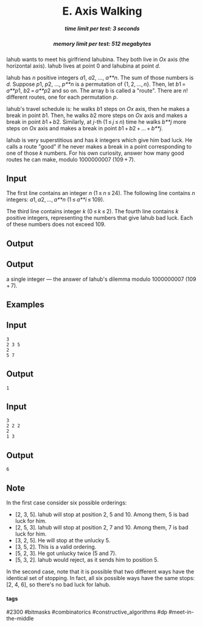 <h1 style='text-align: center;'> E. Axis Walking</h1>

<h5 style='text-align: center;'>time limit per test: 3 seconds</h5>
<h5 style='text-align: center;'>memory limit per test: 512 megabytes</h5>

Iahub wants to meet his girlfriend Iahubina. They both live in *Ox* axis (the horizontal axis). Iahub lives at point 0 and Iahubina at point *d*.

Iahub has *n* positive integers *a*1, *a*2, ..., *a**n*. The sum of those numbers is *d*. Suppose *p*1, *p*2, ..., *p**n* is a permutation of {1, 2, ..., *n*}. Then, let *b*1 = *a**p*1, *b*2 = *a**p*2 and so on. The array b is called a "route". There are *n*! different routes, one for each permutation *p*.

Iahub's travel schedule is: he walks *b*1 steps on *Ox* axis, then he makes a break in point *b*1. Then, he walks *b*2 more steps on *Ox* axis and makes a break in point *b*1 + *b*2. Similarly, at *j*-th (1 ≤ *j* ≤ *n*) time he walks *b**j* more steps on *Ox* axis and makes a break in point *b*1 + *b*2 + ... + *b**j*.

Iahub is very superstitious and has *k* integers which give him bad luck. He calls a route "good" if he never makes a break in a point corresponding to one of those *k* numbers. For his own curiosity, answer how many good routes he can make, modulo 1000000007 (109 + 7). 

## Input

The first line contains an integer *n* (1 ≤ *n* ≤ 24). The following line contains *n* integers: *a*1, *a*2, ..., *a**n* (1 ≤ *a**i* ≤ 109). 

The third line contains integer *k* (0 ≤ *k* ≤ 2). The fourth line contains *k* positive integers, representing the numbers that give Iahub bad luck. Each of these numbers does not exceed 109.

## Output

## Output

 a single integer — the answer of Iahub's dilemma modulo 1000000007 (109 + 7). 

## Examples

## Input


```
3  
2 3 5  
2  
5 7  

```
## Output


```
1  

```
## Input


```
3  
2 2 2  
2  
1 3  

```
## Output


```
6  

```
## Note

In the first case consider six possible orderings:

* [2, 3, 5]. Iahub will stop at position 2, 5 and 10. Among them, 5 is bad luck for him.
* [2, 5, 3]. Iahub will stop at position 2, 7 and 10. Among them, 7 is bad luck for him.
* [3, 2, 5]. He will stop at the unlucky 5.
* [3, 5, 2]. This is a valid ordering.
* [5, 2, 3]. He got unlucky twice (5 and 7).
* [5, 3, 2]. Iahub would reject, as it sends him to position 5.

In the second case, note that it is possible that two different ways have the identical set of stopping. In fact, all six possible ways have the same stops: [2, 4, 6], so there's no bad luck for Iahub.



#### tags 

#2300 #bitmasks #combinatorics #constructive_algorithms #dp #meet-in-the-middle 